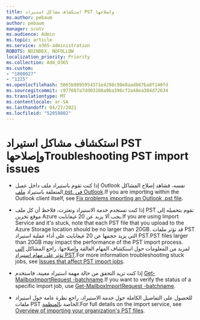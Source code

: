 ```yaml
---
title: استكشاف مشاكل استيراد PST وإصلاحها
ms.author: pebaum
author: pebaum
manager: scotv
ms.audience: Admin
ms.topic: article
ms.service: o365-administration
ROBOTS: NOINDEX, NOFOLLOW
localization_priority: Priority
ms.collection: Adm_O365
ms.custom:
- "1800027"
- "1225"
ms.openlocfilehash: 5065b9895954371e4298c98e8aadb67ba8f140fd
ms.sourcegitcommit: c977687a7dd03288a9ba396cf2a48ea384d72634
ms.translationtype: MT
ms.contentlocale: ar-SA
ms.lasthandoff: 04/27/2021
ms.locfileid: "52059802"
---
```

# <a name="troubleshooting-pst-import-issues"></a><span data-ttu-id="6d6dc-102">استكشاف مشاكل استيراد PST وإصلاحها</span><span class="sxs-lookup"><span data-stu-id="6d6dc-102">Troubleshooting PST import issues</span></span>

- <span data-ttu-id="6d6dc-103">إذا كنت تقوم باستيراد ملف داخل عميل Outlook نفسه، فشاهد إصلاح المشاكل المتعلقة باستيراد [ملف pst. في Outlook](https://support.office.com/article/Fix-problems-importing-an-Outlook-pst-file-2d2e50dc-5c36-4ab2-ab50-f1be733b3d6e).</span><span class="sxs-lookup"><span data-stu-id="6d6dc-103">If you are importing within the Outlook client itself, see [Fix problems importing an Outlook .pst file](https://support.office.com/article/Fix-problems-importing-an-Outlook-pst-file-2d2e50dc-5c36-4ab2-ab50-f1be733b3d6e).</span></span>

- <span data-ttu-id="6d6dc-104">إذا كنت تستخدم خدمة الاستيراد وتعثرت، فلاحظ أن كل ملف PST تقوم بتحميله إلى موقع تخزين Azure يجب ألا يزيد عن 20 غيغابايت.</span><span class="sxs-lookup"><span data-stu-id="6d6dc-104">If you are using Import Service and it's stuck, note that each PST file that you upload to the Azure Storage location should be no larger than 20GB.</span></span> <span data-ttu-id="6d6dc-105">قد تؤثر ملفات PST التي يزيد حجمها عن 20 غيغابايت على أداء عملية استيراد PST.</span><span class="sxs-lookup"><span data-stu-id="6d6dc-105">PST files larger than 20GB may impact the performance of the PST import process.</span></span> <span data-ttu-id="6d6dc-106">لمزيد من المعلومات حول استكشاف المهام العالقة وإصلاحها، راجع المشاكل [التي تؤثر على مهام استيراد PST](https://docs.microsoft.com/office365/troubleshoot/pst-import-service/issues-with-pst-import-job).</span><span class="sxs-lookup"><span data-stu-id="6d6dc-106">For more information troubleshooting stuck jobs, see [Issues that affect PST import jobs](https://docs.microsoft.com/office365/troubleshoot/pst-import-service/issues-with-pst-import-job).</span></span>

- <span data-ttu-id="6d6dc-107">إذا كنت تريد التحقق من حالة مهمة استيراد معينة، فاستخدم [Get-MailboxImportRequest -batchname](https://docs.microsoft.com/powershell/module/exchange/mailboxes/get-mailboximportrequest).</span><span class="sxs-lookup"><span data-stu-id="6d6dc-107">If you want to verify the status of a specific Import job, use [Get-MailboxImportRequest -batchname](https://docs.microsoft.com/powershell/module/exchange/mailboxes/get-mailboximportrequest).</span></span>

- <span data-ttu-id="6d6dc-108">للحصول على التفاصيل الكاملة حول خدمة الاستيراد، راجع نظرة عامة حول استيراد ملفات PST الخاصة [بالمنظمة](https://docs.microsoft.com/microsoft-365/compliance/importing-pst-files-to-office-365?view=o365-worldwide).</span><span class="sxs-lookup"><span data-stu-id="6d6dc-108">For full details on the import service, see [Overview of importing your organization's PST files](https://docs.microsoft.com/microsoft-365/compliance/importing-pst-files-to-office-365?view=o365-worldwide).</span></span>
